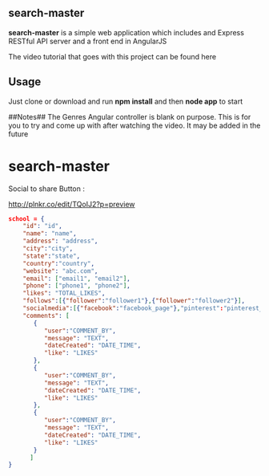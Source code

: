 ## search-master ##

**search-master** is a simple web application which includes and Express RESTful API server and a front end in AngularJS

The video tutorial that goes with this project can be found here

## Usage ##
Just clone or download and run **npm install** and then **node app** to start

##Notes##
The Genres Angular controller is blank on purpose. This is for you to try and come up with after watching the video. It may be added in the future

# search-master


Social to share Button : 

http://plnkr.co/edit/TQoIJ2?p=preview

 
```json
school = {
    "id": "id",
    "name": "name", 
    "address": "address",
    "city":"city",
    "state":"state",
    "country":"country",
    "website": "abc.com",
    "email": ["email1", "email2"],
    "phone": ["phone1", "phone2"],
    "likes": "TOTAL_LIKES", 
    "follows":[{"follower":"follower1"},{"follower":"follower2"}],
    "socialmedia":[{"facebook":"facebook_page"},"pinterest":"pinterest_images"}],
    "comments": [	
       {
          "user":"COMMENT_BY",
          "message": "TEXT",
          "dateCreated": "DATE_TIME",
          "like": "LIKES" 
       },
       {
          "user":"COMMENT_BY",
          "message": "TEXT",
          "dateCreated": "DATE_TIME",
          "like": "LIKES" 
       },
       {
          "user":"COMMENT_BY",
          "message": "TEXT",
          "dateCreated": "DATE_TIME",
          "like": "LIKES" 
       }   
      ]
}
```
